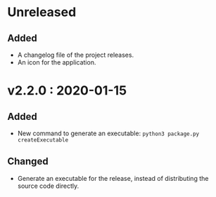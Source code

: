 # Unreleased

## Added

-   A changelog file of the project releases.
-   An icon for the application.

# v2.2.0 : 2020-01-15

## Added

-   New command to generate an executable: `python3 package.py createExecutable`

## Changed

-   Generate an executable for the release, instead of distributing the source code directly.
